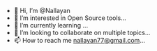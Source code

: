 - 👋 Hi, I’m @Nallayan
- 👀 I’m interested in Open Source tools...
- 🌱 I’m currently learning ...
- 💞️ I’m looking to collaborate on multiple topics...
- 📫 How to reach me nallayan77@gmail.com...

<!---
Nallayan/Nallayan is a ✨ special ✨ repository because its `README.md` (this file) appears on your GitHub profile.
You can click the Preview link to take a look at your changes.
--->
